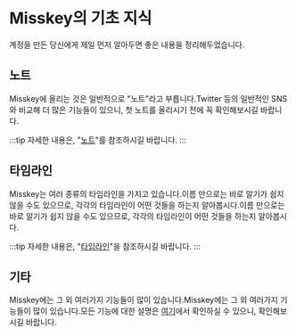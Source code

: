 # Misskey의 기초 지식

계정을 만든 당신에게 제일 먼저 알아두면 좋은 내용을 정리해두었습니다.

## 노트

Misskey에 올리는 것은 일반적으로 "노트"라고 부릅니다.Twitter 등의 일반적인 SNS와 비교해 더 많은 기능들이 있으니, 첫 노트를 올리시기 전에 꼭 확인해보시길 바랍니다.

:::tip
자세한 내용은, "[노트](/docs/for-users/features/note/)"를 참조하시길 바랍니다.
:::

## 타임라인

Misskey는 여러 종류의 타임라인을 가지고 있습니다.이름 만으로는 바로 알기가 쉽지 않을 수도 있으므로, 각각의 타임라인이 어떤 것들을 하는지 알아봅시다.이름 만으로는 바로 알기가 쉽지 않을 수도 있으므로, 각각의 타임라인이 어떤 것들을 하는지 알아봅시다.

:::tip
자세한 내용은, "[타임라인](/docs/for-users/features/timeline/)"을 참조하시길 바랍니다.
:::

## 기타

Misskey에는 그 외 여러가지 기능들이 많이 있습니다.Misskey에는 그 외 여러가지 기능들이 많이 있습니다.모든 기능에 대한 설명은 [여기](/docs/for-users/features/)에서 확인하실 수 있으니, 확인해보시길 바랍니다.
